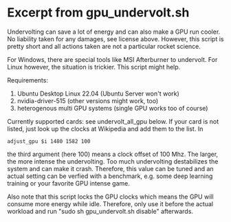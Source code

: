 # Excerpt from gpu_undervolt.sh
Undervolting can save a lot of energy and can also make a GPU run cooler.
No liability taken for any damages, see license above. However, this script
is pretty short and all actions taken are not a particular rocket science.

For Windows, there are special tools like MSI Afterburner to undervolt. For
Linux however, the situation is trickier. This script might help.

Requirements:
1. Ubuntu Desktop Linux 22.04 (Ubuntu Server won't work)
2. nvidia-driver-515 (other versions might work, too)
3. heterogenous multi GPU systems (single GPU works too of course)

Currently supported cards: see undervolt_all_gpu below. If your card is not
listed, just look up the clocks at Wikipedia and add them to the list. In

    adjust_gpu $i 1480 1582 100

the third argument (here 100) means a clock offset of 100 Mhz. The larger,
the more intense the undervolting. Too much undervolting destabilizes the
system and can make it crash. Therefore, this value can be tuned and an
actual setting can be verfied with a benchmark, e.g. some deep learning
training or your favorite GPU intense game.

Also note that this script locks the GPU clocks which means the GPU will
consume more energy while idle. Therefore, only use it before the actual
workload and run "sudo sh gpu_undervolt.sh disable" afterwards.
